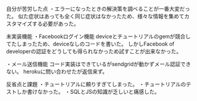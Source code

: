 自分が苦労した点
・エラーになったときの解決策を調べることが一番大変だった。
  似た症状はあっても全く同じ症状はなかったため、様々な情報を集めてカスタマイズする必要があった。


未実装機能
・Facebookログイン機能
  deviceとチュートリアルのgemが競合してたしまったため、deviceなしのコードを書いた。
  しかしFacebook of developerの認証をどうしても得られなかっため試すことが出来なかった。

・メール送信機能
  コード実装はできているがsendgridが動かずメール認証できない。
  herokuに問い合わせたが返信来ず。


反省点と課題
・チュートリアルに頼りすぎてしまった。
・チュートリアルのテストしか書けなかった。
・SQLとJSの知識が乏しいと痛感した。